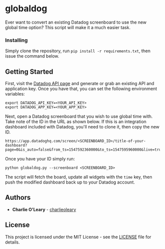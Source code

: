 # globaldog

Ever want to convert an existing Datadog screenboard to use the new global time option? This script
will make it a much easier task.

### Installing

Simply clone the repository, run `pip install -r requirements.txt`, then issue the command below.

## Getting Started

First, visit the [Datadog API page](https://app.datadoghq.com/account/settings#api) and generate or
grab an existing API and application key. Once you have that, you can set the following environment
variables:

```shell
export DATADOG_API_KEY=<YOUR_API_KEY>
export DATADOG_APP_KEY=<YOUR_APP_KEY>
```

Next, open a Datadog screenboard that you wish to use global time with. Take note of the ID in the
URL as shown below. If this is an integration dashboard included with Datadog, you'll need to clone
it, then copy the new ID.

```shell
https://app.datadoghq.com/screen/<SCREENBOARD_ID>/title-of-your-dashboard?page=0&is_auto=false&from_ts=1547592360000&to_ts=1547595960000&live=true
```

Once you have your ID simply run:

```shell
python globaldog.py --screenboard <SCREENBOARD_ID>
```

The script will fetch the board, update all widgets with the `time` key, then push the modified
dashboard back up to your Datadog account.

## Authors

* **Charlie O'Leary** - [charlieoleary](https://github.com/charlieoleary)

## License

This project is licensed under the MIT License - see the [LICENSE](LICENSE) file for details.
